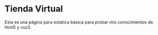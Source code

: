 # Tienda Virtual
Esta es una página para estatica básica para probar mis conocimientos de html5 y css3.

